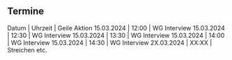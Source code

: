Termine
-------
Datum      | Uhrzeit | Geile Aktion
15.03.2024 | 12:00  | WG Interview 
15.03.2024 | 12:30  | WG Interview
15.03.2024 | 13:30  | WG Interview
15.03.2024 | 14:00  | WG Interview
15.03.2024 | 14:30  | WG Interview
2X.03.2024 | XX:XX  | Streichen etc.


